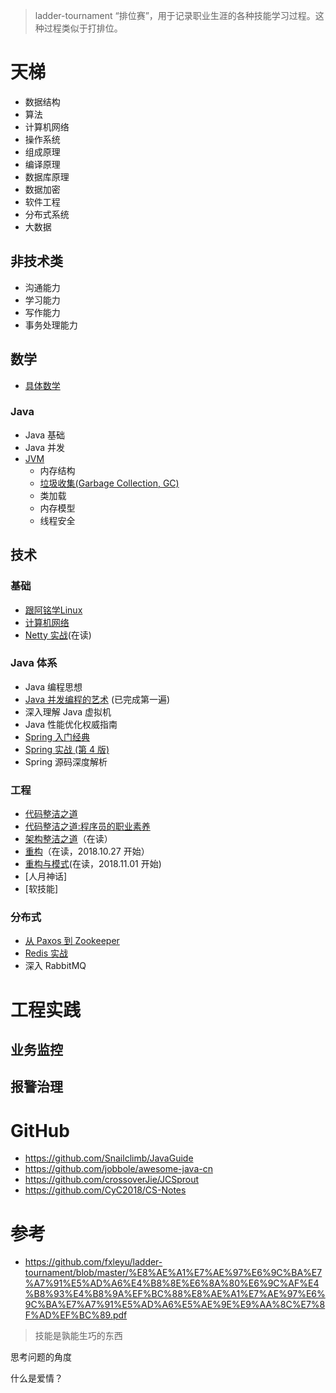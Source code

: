 > ladder-tournament “排位赛”，用于记录职业生涯的各种技能学习过程。这种过程类似于打排位。

# 天梯
- 数据结构
- 算法
- 计算机网络
- 操作系统
- 组成原理
- 编译原理
- 数据库原理
- 数据加密
- 软件工程
- 分布式系统
- 大数据

## 非技术类
- 沟通能力
- 学习能力
- 写作能力
- 事务处理能力

## 数学
- [具体数学](https://github.com/fxleyu/ladder-tournament/wiki/ConcreteMathematics)

### Java
- Java 基础
- Java 并发
- [JVM](https://github.com/fxleyu/ladder-tournament/wiki/JVM)
  - 内存结构
  - [垃圾收集(Garbage Collection, GC)](https://github.com/fxleyu/ladder-tournament/wiki/GC)
  - 类加载
  - 内存模型
  - 线程安全

## 技术
### 基础
- [跟阿铭学Linux](https://book.douban.com/subject/26005630/)
- [计算机网络](https://github.com/fxleyu/west-world/issues/91)
- [Netty 实战](https://github.com/fxleyu/west-world/issues/88)(在读)

### Java 体系
- Java 编程思想
- [Java 并发编程的艺术](https://github.com/fxleyu/west-world/issues/86) (已完成第一遍)
- 深入理解 Java 虚拟机
- Java 性能优化权威指南
- [Spring 入门经典](https://github.com/fxleyu/west-world/issues/4)
- [Spring 实战 (第 4 版)](https://github.com/fxleyu/west-world/issues/97)
- Spring 源码深度解析

### 工程
- [代码整洁之道](https://github.com/fxleyu/west-world/issues/98)
- [代码整洁之道:程序员的职业素养](https://github.com/fxleyu/west-world/issues/87)
- [架构整洁之道](https://github.com/fxleyu/west-world/issues/102)（在读）
- [重构](https://github.com/fxleyu/west-world/issues/90)（在读，2018.10.27 开始）
- [重构与模式](https://github.com/fxleyu/west-world/issues/93)(在读，2018.11.01 开始)
- [人月神话]
- [软技能]

### 分布式
- [从 Paxos 到 Zookeeper](https://github.com/fxleyu/west-world/issues/92)
- [Redis 实战](https://github.com/fxleyu/west-world/issues/13)
- 深入 RabbitMQ

# 工程实践
## 业务监控

## 报警治理

# GitHub
- https://github.com/Snailclimb/JavaGuide
- https://github.com/jobbole/awesome-java-cn
- https://github.com/crossoverJie/JCSprout
- https://github.com/CyC2018/CS-Notes

# 参考
- https://github.com/fxleyu/ladder-tournament/blob/master/%E8%AE%A1%E7%AE%97%E6%9C%BA%E7%A7%91%E5%AD%A6%E4%B8%8E%E6%8A%80%E6%9C%AF%E4%B8%93%E4%B8%9A%EF%BC%88%E8%AE%A1%E7%AE%97%E6%9C%BA%E7%A7%91%E5%AD%A6%E5%AE%9E%E9%AA%8C%E7%8F%AD%EF%BC%89.pdf

> 技能是孰能生巧的东西

思考问题的角度

什么是爱情？


